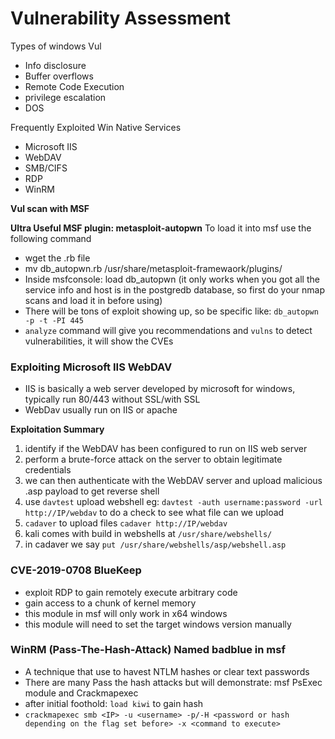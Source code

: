 # Vulnerability Assessment

Types of windows Vul
- Info disclosure
- Buffer overflows
- Remote Code Execution
- privilege escalation
- DOS

Frequently Exploited Win Native Services
- Microsoft IIS
- WebDAV
- SMB/CIFS
- RDP
- WinRM

**Vul scan with MSF**

**Ultra Useful MSF plugin: metasploit-autopwn**
To load it into msf use the following command
- wget the .rb file
- mv db_autopwn.rb /usr/share/metasploit-framewaork/plugins/
- Inside msfconsole: load db_autopwn (it only works when you got all the service info and host is in the postgredb database, so first do your nmap scans and load it in before using)
- There will be tons of exploit showing up, so be specific like: `db_autopwn -p -t -PI 445`
- `analyze` command will give you recommendations and `vulns` to detect vulnerabilities, it will show the CVEs


### Exploiting Microsoft IIS WebDAV

- IIS is basically a web server developed by microsoft for windows, typically run 80/443 without SSL/with SSL
- WebDav usually run on IIS or apache

**Exploitation Summary**
1. identify if the WebDAV has been configured to run on IIS web server
2. perform a brute-force attack on the server to obtain legitimate credentials
3. we can then authenticate with the WebDAV server and upload malicious .asp payload to get reverse shell
4. use `davtest` upload webshell eg: `davtest -auth username:password -url http://IP/webdav` to do a check to see what file can we upload
5. `cadaver` to upload files `cadaver http://IP/webdav`
6. kali comes with build in webshells at `/usr/share/webshells/`
7. in cadaver we say `put /usr/share/webshells/asp/webshell.asp`


### CVE-2019-0708 BlueKeep

- exploit RDP to gain remotely execute arbitrary code
- gain access to a chunk of kernel memory
- this module in msf will only work in x64 windows
- this module will need to set the target windows version manually

### WinRM (Pass-The-Hash-Attack) Named badblue in msf

- A technique that use to havest NTLM hashes or clear text passwords
- There are many Pass the hash attacks but will demonstrate: msf PsExec module and Crackmapexec
- after initial foothold: `load kiwi` to gain hash
- `crackmapexec smb <IP> -u <username> -p/-H <password or hash depending on the flag set before> -x <command to execute>`






